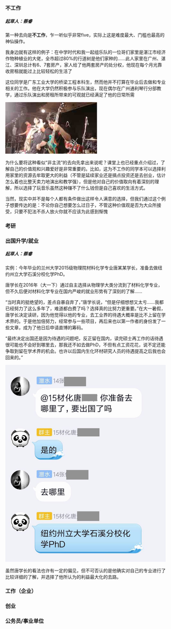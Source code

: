 ### 不工作
##### 起草人：蔡睿
第一种去向是**不工作**，乍一听似乎非常five，实际上这是难度最大、门槛也最高的神仙操作。
  
我身边就有这样的例子：在中学时代和我一起组乐队的一位哥们家里是湛江市经济作物种植业的大佬，全市超过80%的行道树是他们家种的……此人家里在广州、湛江、深圳总计有6、7套房产，家人给了他两套房产的处分权，他现在每个月光靠收房租就能过上比较轻松的生活了
  
这位同学是广东工业大学的桥梁工程本科生，然而他并不打算在毕业后去做和专业相关的工作。他在大学仍然积极参与乐队演出，现在偶尔在广州通利琴行分部教学，通过乐队演出和房租所带来的可观就已经满足了他的日常所需
  
![f771c5a7abb9dca9a5a3602a982d040b](职规——毕业去向探索.resources/1556204894920791.video_thumb.jpg)
  
为什么要将这种看似“非主流”的去向先拿出来说呢？课堂上也已经重点介绍过，了解自己的价值观和兴趣爱好是非常重要的。比如，这为不工作的同学本可以选择利用家里的资源去牟取更大的利益（不管是延续家业还是搞点投资还是去创业，估计怎么着也比整天卖力地演出和教学强），但是他对自己的价值取向有着深刻的理解，所以选择了玩音乐虽然这种赚不了什么钱但是自己喜欢的生活方式。
  
当然，现实中并不是每个人都有条件做出这样令人满意的选择，但我们通过这个例子想要传达的是：不论你自己想要怎么过日子，不管这种价值观是否为大众所接受，只要不犯法不杀人放火你就不应该为此感到惭愧

### 考研

### 出国升学/就业
##### 起草人：蔡睿
实例：今年毕业的兰州大学2015级物理院材料化学专业唐某某学长，准备去做纽约州立大学石溪分校化学PhD。
  
唐学长在2016年（大一下）通过自主选择从物理学大类分流到了材料化学专业，但不久后便对材料化学专业在国内严峻的就业形势有了深刻的了解……
  
“当时真的挺绝望的，差点自暴自弃了，”唐学长说，“但是仔细想想又太亏……我都已经努力了这么多年了，难道都白费了吗？选择真的比努力更重要。”在大一暑假，唐学长决定读研，因为他觉得以他的专业，去工业界的待遇大概率是比不上留在学术界的。于是他加倍努力，经常参与一些项目，再后来也以第一作者的身份发了一些文章，成为了他日后申请直博的筹码。
  
“最终决定出国还是因为待遇的问题吧，反正留在国内，读完硕士再工作的话待遇很可能也不会好到哪里去，那我还不如去做PhD，不但有点工资花花，说不定还能争取到留在学术界的机会。也许以后国内生化环材研究人员的待遇提高之后我也会回来的。”
  
![b135f8eb7890e871a8a3e6791e01cdd5](职规——毕业去向探索.resources/QQ20190601-0.jpg)
  
虽然唐学长的看法也许有一定的偏见，但不可否认的是他确实对自己的专业进行了比较详细的了解，并选择了他所认为的利益最大化的去路。

### 工作（企业）

### 创业

### 公务员/事业单位
